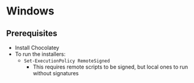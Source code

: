 # Windows 

## Prerequisites

* Install Chocolatey
* To run the installers:
  * `Set-ExecutionPolicy RemoteSigned`
    * This requires remote scripts to be signed, but local ones to run without signatures

